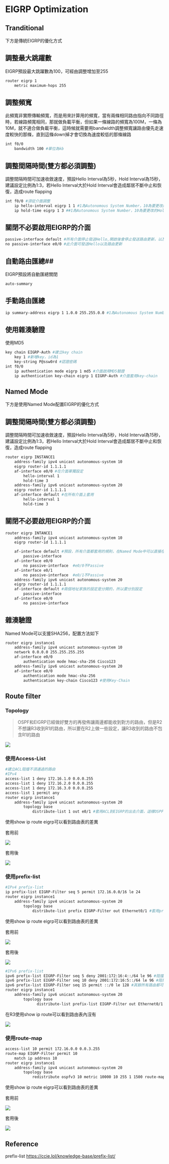 # EIGRP Optimization #

## Tranditional ## 

下方是傳統EIGRP的優化方式 

## 調整最大跳躍數 ##

EIGRP預設最大跳躍數為100，可經由調整增加至255

```bash
router eigrp 1
    metric maximum-hops 255 
```

## 調整頻寬 ##

此頻寬非實際傳輸頻寬，而是用來計算用的頻寬，當有兩條相同路由指向不同路徑時，若線路頻寬相同，那就做負載平衡，但如果一條線路的頻寬為100M，一條為10M，就不適合做負載平衡，這時候就需要用bandwidth調整頻寬讓路由優先走速度較快的那條，直到這條down掉才會切換為速度較低的那條線路

```bash
int f0/0
    bandwidth 100 #單位為kb
```

## 調整間隔時間(雙方都必須調整) ##

調整間隔時間可加速收斂速度，預設Hello Interval為5秒，Hold Interval為15秒，建議設定比例為1:3，若Hello Interval大於Hold Interval會造成鄰居不斷中止和恢復，造成route flapping 

```bash
int f0/0 #須從介面調整
	ip hello-interval eigrp 1 1 #1為Autonomous System Number，10為要更改的Hello間隔
	ip hold-time eigrp 1 3 ##1為Autonomous System Number，10為要更改的Hold間隔
```

## 關閉不必要啟用EIGRP的介面 ##

```bash
passive-interface default #所有介面停止發送Hello,開啟後會停止發送路由更新，以及傳入的路由更新
no passive-interface e0/0 #此介面可發送Hello以及路由更新
```

## 自動路由匯總##

EIGRP預設將自動匯總關閉

```bash 
auto-summary 
```

## 手動路由匯總 ##

```bash 
ip summary-address eigrp 1 1.0.0 255.255.0.0 #1為Autonomous System Number，之後為匯總的範圍
```

## 使用雜湊驗證 ## 

使用MD5

```bash 
key chain EIGRP-Auth #建立key chain
	key 1 #新增key，id為1
	key-string P@ssw0rd #認證密碼	
int f0/0 
    ip authentication mode eigrp 1 md5 #介面啟用MD5驗證
	ip authentication key-chain eigrp 1 EIGRP-Auth #介面套用key-chain
```	

## Named Mode ## 

下方是使用Named Mode配置EIGRP的優化方式 

## 調整間隔時間(雙方都必須調整) ##

調整間隔時間可加速收斂速度，預設Hello Interval為5秒，Hold Interval為15秒，建議設定比例為1:3，若Hello Interval大於Hold Interval會造成鄰居不斷中止和恢復，造成route flapping 

```bash
router eigrp INSTANCE1 
    address-family ipv4 unicast autonomous-system 10 
    eigrp router-id 1.1.1.1 
    af-interface e0/0 #在介面單獨設定
        hello-interval 1 
        hold-time 3 
    address-family ipv6 unicast autonomous-system 20 
    eigrp router-id 1.1.1.1 
    af-interface default #在所有介面上套用
        hello-interval 1 
        hold-time 3
```

## 關閉不必要啟用EIGRP的介面 ##

```bash
router eigrp INTANCE1
	address-family ipv4 unicast autonomous-system 10
	eigrp router-id 1.1.1.1 

	af-interface default #預設，所有介面都套用的規則，在Named Mode中可以直接在af-interface下設定驗證、Hello Interval/Dead Interval和Passive-Interface等功能
		passive-interface 
	af-interface e0/0
		no passive-interface  #e0/0不Passive
	af-interface e0/1 
		no passive-interface  #e0/1不Passive
	address-family ipv6 unicast autonomous-system 20 
	eigrp router-id 1.1.1.1 
	af-interface default #兩個地址家族的設定是分開的，所以要分別設定
		passive-interface 
	af-interface e0/0
		no passive-interface 
```

## 雜湊驗證 ##

Named Mode可以支援SHA256，配置方法如下

```bash
router eigrp instance1 
    address-family ipv4 unicast autonomous-system 10
    network 0.0.0.0 255.255.255.255 
    af-interface e0/0
        authentication mode hmac-sha-256 Cisco123 
    address-family ipv6 unicast autonomous-system 20
    af-interface e0/0
        authentication mode hmac-sha-256 
        authentication key-chain Cisco123 #使用Key-Chain 
```


## Route filter ## 

### Topology ###

>OSPF和EIGRP已經做好雙方的再發佈讓兩邊都能收到對方的路由，但是R2不想讓R3收到R1的路由，所以要在R2上做一些設定，讓R3收到的路由不包含R1的路由

![](Image/Route%20filter.png)

### 使用Access-List ###

```bash
#建立ACL阻擋不須通過的路由
#IPv4 
access-list 1 deny 172.16.1.0 0.0.0.255 
access-list 1 deny 172.16.2.0 0.0.0.255 
access-list 1 deny 172.16.3.0 0.0.0.255 
access-list 1 permit any
router eigrp instance1 
    address-family ipv4 unicast autonomous-system 20 
        topology base 
            distribute-list 1 out e0/1 #套用ACL到EIGRP的出去介面，這樣OSPF再發佈進來的路由就會被過濾掉
```

使用show ip route eigrp可以看到路由表的差異

套用前

![](Image/Route%20filter1.png)

套用後

![](Image/Route%20filter2.png)

### 使用prefix-list ### 

```bash
#IPv4 prefix-list 
ip prefix-list EIGRP-Filter seq 5 permit 172.16.0.0/16 le 24
router eigrp instance1 
    address-family ipv4 unicast autonomous-system 20 
        topology base
            distribute-list prefix EIGRP-Filter out Ethernet0/1 #套用prefix-list到開啟EIGRP的介面，這樣OSPF再發佈進來的路由就會被過濾掉
```

使用show ip route eigrp可以看到路由表的差異

套用前

![](Image/Route%20filter3.png)

套用後

![](Image/Route%20filter4.png)

```bash
#IPv6 prefix-list 
ipv6 prefix-list EIGRP-Filter seq 5 deny 2001:172:16:4::/64 le 96 #阻擋2001:172:16:4::/64到2001:172:16:4:ffff::/96的路由
ipv6 prefix-list EIGRP-Filter seq 10 deny 2001:172:16:5::/64 le 96 #阻擋2001:172:16:5::/64到2001:172:16:5:ffff::/96的路由
ipv6 prefix-list EIGRP-Filter seq 15 permit ::/0 le 128 #其餘所有路由都可通過
router eigrp instance1 
    address-family ipv6 unicast autonomous-system 20 
        topology base
              distribute-list prefix-list EIGRP-Filter out Ethernet0/1 #套用prefix-list到開啟EIGRP的介面，這樣OSPF再發佈進來的路由就會被過濾掉
```

在R3使用show ip route可以看到路由表內沒有

![](Image)

### 使用route-map ### 

```bash
access-list 10 permit 172.16.0.0 0.0.3.255 
route-map EIGRP-Filter permit 10 
    match ip address 10 
router eigrp instance1
    address-family ipv4 unicast autonomous-system 20 
        topology base
            redistribute ospfv3 10 metric 10000 10 255 1 1500 route-map EIGRP-Filter
```

使用show ip route eigrp可以看到路由表的差異

套用前

![](Image/Route%20filter.png)

套用後

![](Image/Route%20filter.png)

## Reference ## 

prefix-list https://ccie.lol/knowledge-base/prefix-list/
